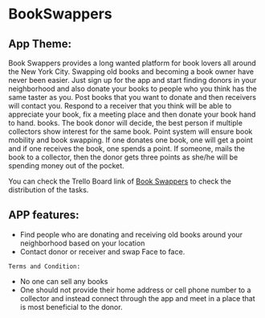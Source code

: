# BookSwappers
## App Theme:
Book Swappers provides a long wanted platform for book lovers all around the New York City. Swapping old books and becoming a book owner have
never been easier. Just sign up for the app and start finding donors in your neighborhood and also donate your books to
people who you think has the same taster as you.
Post books that you want to donate and then receivers will contact you. Respond to a receiver that you think will be able to
appreciate your book, fix a meeting place and then donate your book hand to hand.
books. The book donor will decide, the best person if multiple collectors show interest for the same book. 
Point system will ensure book mobility and book swapping. If one donates one book, one will get a point and 
if one receives the book, one spends a point. If someone, mails the book to a collector, then the donor gets 
three points as she/he will be spending money out of the pocket. 

You can check the Trello Board link of [Book Swappers](https://trello.com/b/W8a1wTbZ/book-swappers)
to check the distribution of the tasks.

## APP features:
- Find people who are donating and receiving old books around your neighborhood based on your location
- Contact donor or receiver and swap Face to face. 

`Terms and Condition:`

- No one can sell any books
- One should not provide their home address or cell phone number to a collector and instead connect through the app and meet in a place that is most beneficial to the donor.
 
